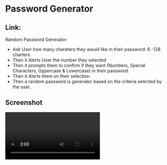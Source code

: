 # Password Generator

## Link: 

Random Password Generator:

   * Ask User how many charaters they would like in their password: 8 -128 charters
   * Then it Alerts User the number they selected
   * Then it prompts them to confirm if they want (Numbers, Special Characters, Uppercase & Lowercase) in their password. 
   * Then it Alerts them on their selection.
   * Then a random password is generator based on the criteria selected by the user. 

## Screenshot

![Manorath_Naphaphone_Responsive_Portfolio](https://user-images.githubusercontent.com/63210444/104140899-ae3efd80-5368-11eb-9ef2-f82e0127f0e8.mp4)


